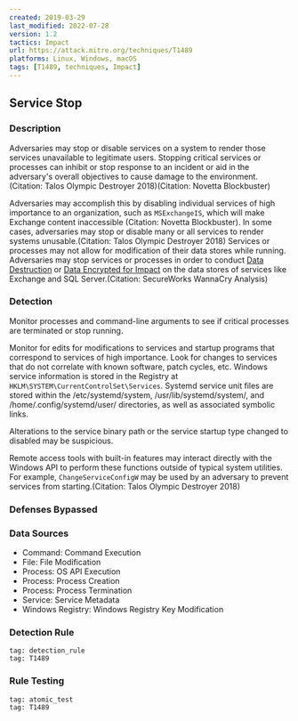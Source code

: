 ```yaml
---
created: 2019-03-29
last_modified: 2022-07-28
version: 1.2
tactics: Impact
url: https://attack.mitre.org/techniques/T1489
platforms: Linux, Windows, macOS
tags: [T1489, techniques, Impact]
---
```


## Service Stop

### Description

Adversaries may stop or disable services on a system to render those services unavailable to legitimate users. Stopping critical services or processes can inhibit or stop response to an incident or aid in the adversary's overall objectives to cause damage to the environment.(Citation: Talos Olympic Destroyer 2018)(Citation: Novetta Blockbuster) 

Adversaries may accomplish this by disabling individual services of high importance to an organization, such as <code>MSExchangeIS</code>, which will make Exchange content inaccessible (Citation: Novetta Blockbuster). In some cases, adversaries may stop or disable many or all services to render systems unusable.(Citation: Talos Olympic Destroyer 2018) Services or processes may not allow for modification of their data stores while running. Adversaries may stop services or processes in order to conduct [Data Destruction](https://attack.mitre.org/techniques/T1485) or [Data Encrypted for Impact](https://attack.mitre.org/techniques/T1486) on the data stores of services like Exchange and SQL Server.(Citation: SecureWorks WannaCry Analysis)

### Detection

Monitor processes and command-line arguments to see if critical processes are terminated or stop running.

Monitor for edits for modifications to services and startup programs that correspond to services of high importance. Look for changes to services that do not correlate with known software, patch cycles, etc. Windows service information is stored in the Registry at <code>HKLM\SYSTEM\CurrentControlSet\Services</code>. Systemd service unit files are stored within the /etc/systemd/system, /usr/lib/systemd/system/, and /home/.config/systemd/user/ directories, as well as associated symbolic links.

Alterations to the service binary path or the service startup type changed to disabled may be suspicious.

Remote access tools with built-in features may interact directly with the Windows API to perform these functions outside of typical system utilities. For example, <code>ChangeServiceConfigW</code> may be used by an adversary to prevent services from starting.(Citation: Talos Olympic Destroyer 2018)

### Defenses Bypassed



### Data Sources

  - Command: Command Execution
  -  File: File Modification
  -  Process: OS API Execution
  -  Process: Process Creation
  -  Process: Process Termination
  -  Service: Service Metadata
  -  Windows Registry: Windows Registry Key Modification
### Detection Rule

```query
tag: detection_rule
tag: T1489
```

### Rule Testing

```query
tag: atomic_test
tag: T1489
```
